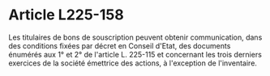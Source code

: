 # Article L225-158

Les titulaires de bons de souscription peuvent obtenir communication, dans des conditions fixées par décret en Conseil d'Etat, des documents énumérés aux 1° et 2° de l'article L. 225-115 et concernant les trois derniers exercices de la société émettrice des actions, à l'exception de l'inventaire.
